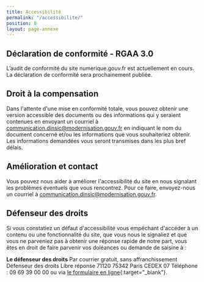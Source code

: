 ```yaml
---
title: Accessibilité
permalink: "/accessibilite/"
position: 8
layout: page-annexe
---
```


## Déclaration de conformité - RGAA 3.0 ##
L’audit de conformité du site numerique.gouv.fr est actuellement en cours. La déclaration de conformité sera prochainement publiée. 

## Droit à la compensation ##
Dans l'attente d'une mise en conformité totale, vous pouvez obtenir une version accessible des documents ou des informations qui y seraient contenues en envoyant un courriel à communication.dinsic@modernisation.gouv.fr en indiquant le nom du document concerné et/ou les informations que vous souhaiteriez obtenir. Les informations demandées vous seront transmises dans les plus bref délais.

## Amélioration et contact ##
Vous pouvez nous aider à améliorer l'accessibilité du site en nous signalant les problèmes éventuels que vous rencontrez. Pour ce faire, envoyez-nous un courriel à communication.dinsic@modernisation.gouv.fr.

## Défenseur des droits ##
Si vous constatiez un défaut d'accessibilité vous empêchant d'accéder à un contenu ou une fonctionnalité du site, que vous nous le signaliez et que vous ne parveniez pas à obtenir une réponse rapide de notre part, vous êtes en droit de faire parvenir vos doléances ou demande de saisine à :

**Le défenseur des droits**
Par courrier gratuit, sans affranchissement
Défenseur des droits
Libre réponse 71120
75342 Paris CEDEX 07
Téléphone : 09 69 39 00 00
ou via [le formulaire en ligne](https://www.defenseurdesdroits.fr/fr/contactez-nous){:target="_blank"}.
